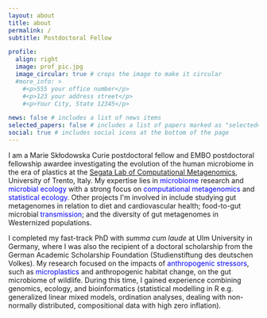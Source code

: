 ```yaml
---
layout: about
title: about
permalink: /
subtitle: Postdoctoral Fellow

profile:
  align: right
  image: prof_pic.jpg
  image_circular: true # crops the image to make it circular
  #more_info: >
    #<p>555 your office number</p>
    #<p>123 your address street</p>
    #<p>Your City, State 12345</p>

news: false # includes a list of news items
selected_papers: false # includes a list of papers marked as "selected={true}"
social: true # includes social icons at the bottom of the page
---
```


I am a Marie Skłodowska Curie postdoctoral fellow and EMBO postdoctoral fellowship awardee investigating the evolution of the human microbiome in the era of plastics at the [Segata Lab of Computational Metagenomics](http://segatalab.cibio.unitn.it/people.html), University of Trento, Italy. My expertise lies in <span style="color:blue">microbiome</span> research and <span style="color:blue">microbial ecology</span> with a strong focus on <span style="color:blue">computational metagenomics</span> and <span style="color:blue">statistical ecology</span>. Other projects I'm involved in include studying gut metagenomes in relation to diet and cardiovascular health; food-to-gut microbial <span style="color:blue">transmission</span>; and the diversity of gut metagenomes in Westernized populations.

I completed my fast-track PhD with _summa cum laude_ at Ulm University in Germany, where I was also the recipient of a doctoral scholarship from the German Academic Scholarship Foundation (Studienstiftung des deutschen Volkes). My research focused on the impacts of <span style="color:blue">anthropogenic stressors</span>, such as <span style="color:blue">microplastics</span> and anthropogenic habitat change, on the gut microbiome of wildlife. During this time, I gained experience combining genomics, ecology, and bioinformatics (statistical modelling in R e.g. generalized linear mixed models, ordination analyses, dealing with non-normally distributed, compositional data with high zero inflation).
